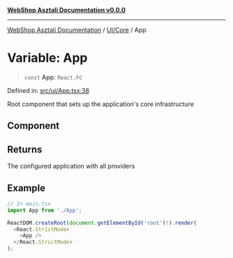[**WebShop Asztali Documentation v0.0.0**](../../../README.md)

***

[WebShop Asztali Documentation](../../../modules.md) / [UI/Core](../README.md) / App

# Variable: App

> `const` **App**: `React.FC`

Defined in: [src/ui/App.tsx:38](https://github.com/yourusername/webshop_asztali/blob/966ac422304bbbe6308f4e6c123a88355a82fe82/src/ui/App.tsx#L38)

Root component that sets up the application's core infrastructure

## Component

## Returns

The configured application with all providers

## Example

```ts
// In main.tsx
import App from './App';

ReactDOM.createRoot(document.getElementById('root')!).render(
  <React.StrictMode>
    <App />
  </React.StrictMode>
);
```
